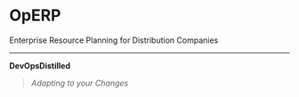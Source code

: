 OpERP
=====

Enterprise Resource Planning for Distribution Companies

____________________


<b>DevOpsDistilled</b>


  > _Adapting to your Changes_
